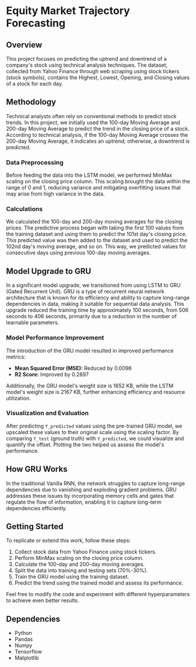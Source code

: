 # Equity Market Trajectory Forecasting

## Overview

This project focuses on predicting the uptrend and downtrend of a company's stock using technical analysis techniques. The dataset, collected from Yahoo Finance through web scraping using stock tickers (stock symbols), contains the Highest, Lowest, Opening, and Closing values of a stock for each day.

## Methodology

Technical analysts often rely on conventional methods to predict stock trends. In this project, we initially used the 100-day Moving Average and 200-day Moving Average to predict the trend in the closing price of a stock. According to technical analysis, if the 100-day Moving Average crosses the 200-day Moving Average, it indicates an uptrend; otherwise, a downtrend is predicted.

### Data Preprocessing

Before feeding the data into the LSTM model, we performed MinMax scaling on the closing price column. This scaling brought the data within the range of 0 and 1, reducing variance and mitigating overfitting issues that may arise from high variance in the data.

### Calculations

We calculated the 100-day and 200-day moving averages for the closing prices. The predictive process began with taking the first 100 values from the training dataset and using them to predict the 101st day's closing price. This predicted value was then added to the dataset and used to predict the 102nd day's moving average, and so on. This way, we predicted values for consecutive days using previous 100-day moving averages.

## Model Upgrade to GRU

In a significant model upgrade, we transitioned from using LSTM to GRU (Gated Recurrent Unit). GRU is a type of recurrent neural network architecture that is known for its efficiency and ability to capture long-range dependencies in data, making it suitable for sequential data analysis. This upgrade reduced the training time by approximately 100 seconds, from 506 seconds to 406 seconds, primarily due to a reduction in the number of learnable parameters.

### Model Performance Improvement

The introduction of the GRU model resulted in improved performance metrics:

- **Mean Squared Error (MSE):** Reduced by 0.0096
- **R2 Score:** Improved by 0.2897

Additionally, the GRU model's weight size is 1652 KB, while the LSTM model's weight size is 2167 KB, further enhancing efficiency and resource utilization.

### Visualization and Evaluation

After predicting `Y_predicted` values using the pre-trained GRU model, we upscaled these values to their original scale using the scaling factor. By comparing `Y_test` (ground truth) with `Y_predicted`, we could visualize and quantify the offset. Plotting the two helped us assess the model's performance.

## How GRU Works

In the traditional Vanilla RNN, the network struggles to capture long-range dependencies due to vanishing and exploding gradient problems. GRU addresses these issues by incorporating memory cells and gates that regulate the flow of information, enabling it to capture long-term dependencies efficiently.

## Getting Started

To replicate or extend this work, follow these steps:

1. Collect stock data from Yahoo Finance using stock tickers.
2. Perform MinMax scaling on the closing price column.
3. Calculate the 100-day and 200-day moving averages.
4. Split the data into training and testing sets (70%-30%).
5. Train the GRU model using the training dataset.
6. Predict the trend using the trained model and assess its performance.

Feel free to modify the code and experiment with different hyperparameters to achieve even better results.

## Dependencies

- Python
- Pandas
- Numpy
- Tensorflow
- Matplotlib
